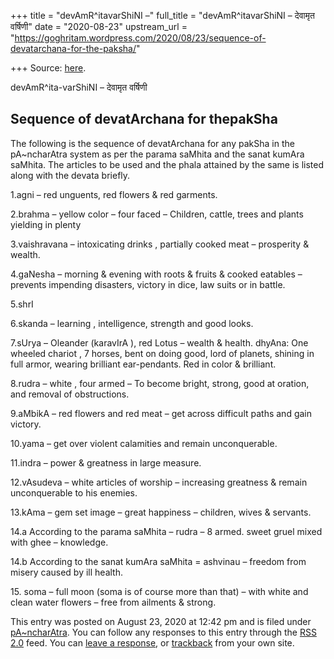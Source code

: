 +++
title = "devAmR^itavarShiNI –"
full_title = "devAmR^itavarShiNI – देवामृत वर्षिणी"
date = "2020-08-23"
upstream_url = "https://goghritam.wordpress.com/2020/08/23/sequence-of-devatarchana-for-the-paksha/"

+++
Source: [here](https://goghritam.wordpress.com/2020/08/23/sequence-of-devatarchana-for-the-paksha/).

devAmR^ita-varShiNI – देवामृत वर्षिणी

## Sequence of devatArchana for thepakSha

The following is the sequence of devatArchana for any pakSha in the
pA\~ncharAtra system as per the parama saMhita and the sanat kumAra
saMhita. The articles to be used and the phala attained by the same is
listed along with the devata briefly.

1.agni – red unguents, red flowers & red garments.

2.brahma – yellow color – four faced – Children, cattle, trees and
plants yielding in plenty

3.vaishravana – intoxicating drinks , partially cooked meat – prosperity
& wealth.

4.gaNesha – morning & evening with roots & fruits & cooked eatables –
prevents impending disasters, victory in dice, law suits or in battle.

5.shrI

6.skanda – learning , intelligence, strength and good looks.

7.sUrya – Oleander (karavIrA ), red Lotus – wealth & health. dhyAna: One
wheeled chariot , 7 horses, bent on doing good, lord of planets,
shining in full armor, wearing brilliant ear-pendants. Red in color &
brilliant.

8.rudra – white , four armed – To become bright, strong, good at
oration, and removal of obstructions.

9.aMbikA – red flowers and red meat – get across difficult paths and
gain victory.

10.yama – get over violent calamities and remain unconquerable.

11.indra – power & greatness in large measure.

12.vAsudeva – white articles of worship – increasing greatness & remain
unconquerable to his enemies.

13.kAma – gem set image – great happiness – children, wives & servants.

14.a According to the parama saMhita – rudra – 8 armed. sweet gruel
mixed with ghee – knowledge.

14.b According to the sanat kumAra saMhita = ashvinau – freedom from
misery caused by ill health.

15\. soma – full moon (soma is of course more than that) – with white
and clean water flowers – free from ailments & strong.

This entry was posted on August 23, 2020 at 12:42 pm and is filed under
[pA\~ncharAtra](https://goghritam.wordpress.com/category/vaishnava/pancharatra/).
You can follow any responses to this entry through the [RSS
2.0](https://goghritam.wordpress.com/2020/08/23/sequence-of-devatarchana-for-the-paksha/feed/)
feed. You can [leave a response](#respond), or
[trackback](https://goghritam.wordpress.com/2020/08/23/sequence-of-devatarchana-for-the-paksha/trackback/)
from your own site.

